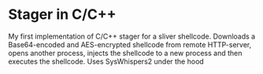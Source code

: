 # Stager in C/C++

My first implementation of C/C++ stager for a sliver shellcode.
Downloads a Base64-encoded and AES-encrypted shellcode from remote HTTP-server, opens another process, injects the shellcode to a new process and then executes the shellcode. Uses SysWhispers2 under the hood
